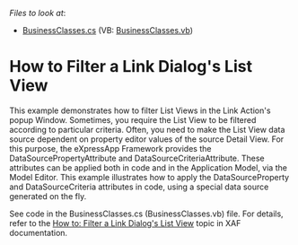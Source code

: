 <!-- default file list -->
*Files to look at*:

* [BusinessClasses.cs](./CS/HowToFilterListViewInLinkDialog.Module/BusinessClasses.cs) (VB: [BusinessClasses.vb](./VB/HowToFilterListViewInLinkDialog.Module/BusinessClasses.vb))
<!-- default file list end -->
# How to Filter a Link Dialog's List View


<p>This example demonstrates how to filter List Views in the Link Action's popup Window. Sometimes, you require the List View to be filtered according to particular criteria. Often, you need to make the List View data source dependent on property editor values of the source Detail View. For this purpose, the eXpressApp Framework provides the DataSourcePropertyAttribute and DataSourceCriteriaAttribute. These attributes can be applied both in code and in the Application Model, via the Model Editor. This example illustrates how to apply the DataSourceProperty and DataSourceCriteria attributes in code, using a special data source generated on the fly.</p><p>See code in the BusinessClasses.cs (BusinessClasses.vb) file. For details, refer to the <a href="http://documentation.devexpress.com/#Xaf/CustomDocument2924">How to: Filter a Link Dialog's List View</a> topic in XAF documentation.</p>

<br/>


